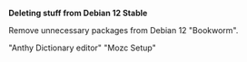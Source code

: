 **Deleting stuff from Debian 12 Stable**

Remove unnecessary packages from Debian 12 "Bookworm".

"Anthy Dictionary editor"
"Mozc Setup"

